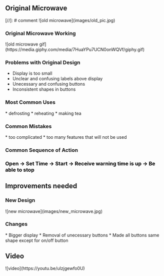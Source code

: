  
<h2> Original Microwave </h2>
[//]: # comment
![old microwave](images/old_pic.jpg)
<h3> Original Microwave Working </h3>
![old microwave gif](https://media.giphy.com/media/7HuaYPu7UCN0onWQVf/giphy.gif)
<h3> Problems with Original Design </h3>
  
 * Display is too small
 * Unclear and confusing labels above display
 * Unecessary and confusing buttons
 * Inconsistent shapes in buttons
  

<h3> Most Common Uses </h3>
  * defrosting 
  * reheating
  * making tea
  
<h3> Common Mistakes </h3>
  * too complicated
  * too many features that will not be used
<h3> Common Sequence of Action </h3>
<h3> <span style="color:black"> Open -> Set Time -> Start -> Receive warning time is up -> Be able to stop</span> </h3>
<h2> Improvements needed </h2>
<h3> New Design </h3>
![new microwave](images/new_microwave.jpg)
<h3> Changes </h3>
* Bigger display
* Removal of unecessary buttons
* Made all buttons same shape except for on/off button
<h2> Video </h2>
![video](https://youtu.be/uIzjgewfo0U)
